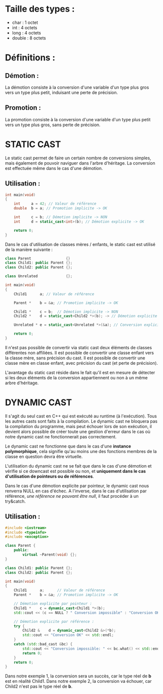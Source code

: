 **Taille des types :**
======================
- char : 1 octet
- int : 4 octets
- long : 4 octets
- double : 8 octets


**Définitions :**
=================

Démotion :
----------
La démotion consiste à la conversion d'une variable d'un type plus gros vers un type plus petit, induisant une perte de précision.

Promotion :
-----------
La promotion consiste à la conversion d'une variable d'un type plus petit vers un type plus gros, sans perte de précision.



**STATIC CAST**
===============

Le static cast permet de faire un certain nombre de conversions simples, mais également de pouvoir naviguer dans l'arbre d'héritage.
La conversion est effectuée même dans le cas d'une démotion.

Utilisation :
-------------

```C++
int	main(void)
{	
	int		a = 42; // Valeur de référence
	double	b = a; // Promotion implicite -> OK

	int		c = b; // Démotion implicite -> NON
	int		d = static_cast<int>(b); // Démotion explicite -> OK

	return 0;
}
```

Dans le cas d'utilisation de classes mères / enfants, le static cast est utilisé de la manière suivante :

```C++
class Parent				{}
class Child1: public Parent	{};
class Child2: public Parent {};

class Unrelated				{};

int	main(void)
{
	Child1		a; // Valeur de référence

	Parent *	b = &a; // Promotion implicite -> OK

	Child1 *	c = b;  // Démotion implicite -> NON
	Child2 * 	d = static_cast<Child2 *>(b); -> // Démotion explicite -> OK

	Unrelated * e = static_cast<Unrelated *>(&a); // Conversion explicite -> NON

	return 0;
}
```
Il n'est pas possible de convertir via static cast deux éléments de classes différentes non affiliées.
Il est possible de convertir une classe enfant vers la classe mère, sans précision du cast.
Il est possible de convertir une classe mère en classe enfant, avec précision du cast (et perte de précision).

L'avantage du static cast réside dans le fait qu'il est en mesure de détecter si les deux éléments de la conversion appartiennent ou non à un même arbre d'héritage.



**DYNAMIC CAST**
================

Il s'agit du seul cast en C++ qui est exécuté au runtime (à l'exécution). Tous les autres casts sont faits à la compilation.
Le dynamic cast ne bloquera pas la compilation du programme, mais peut échouer lors de son exécution, il devient alors possible de créer toute une gestion d'erreur dans le cas où notre dynamic cast ne fonctionnerait pas correctement.

Le dynamic cast ne fonctionne que dans le cas d'une **instance polymorphique**, cela signifie qu'au moins une des fonctions membres de la classe en question devra être virtuelle.

L'utilisation du dynamic cast ne se fait que dans le cas d'une démotion et vérifie si ce downcast est possible ou non, et **uniquement dans le cas d'utilisation de pointeurs ou de références**.

Dans le cas d'une démotion explicite par pointeur, le dynamic cast nous renverra NULL en cas d'échec.
A l'inverse, dans le cas d'utilisation par référence, *une référence ne pouvant être null*, il faut procéder à un try&catch.

Utilisation :
-------------

```C++
#include <iostream>
#include <typeinfo>
#include <exception>

class Parent {
	public:
		virtual ~Parent(void) {};
}

class Child1: public Parent {};
class Child2: public Parent {};

int	main(void)
{
	Child1		a;		// Valeur de référence
	Parent *	b = &a; // Promotion implicite -> OK

	// Démotion explicite par pointeur :
	Child1 *	c = dynamic_cast<Child1 *>(b);
	std::cout << (c == NULL ? " Conversion impossible" : "Conversion OK") << std::endl;

	// Démotion explicite par référence :
	try {
		Child2 &	d = dynamic_cast<Child2 &>(*b);
		std::cout << "Conversion OK" << std::endl;
	}
	catch (std::bad_cast &bc) {
		std::cout << "Conversion impossible: " << bc.what() << std::endl;
		return 0;
	}
	return 0;
}
```
Dans notre exemple 1, la conversion sera un succès, car le type réel de **b** est en réalité Child1.
Dans notre exemple 2, la conversion va échouer, car Child2 n'est pas le type réel de **b**.